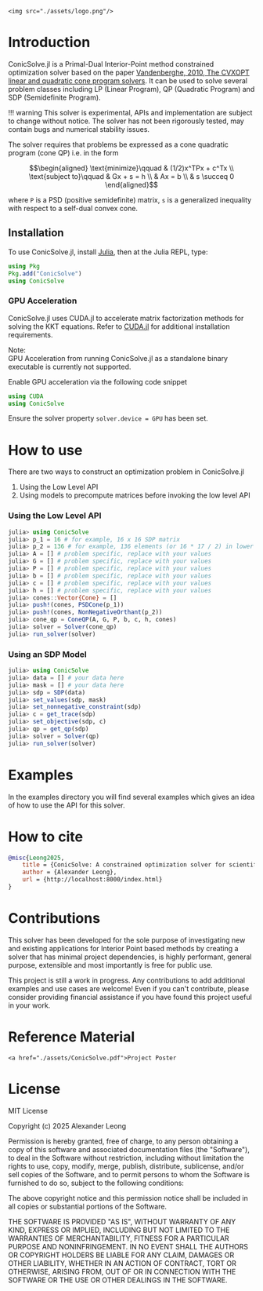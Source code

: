 ```@raw html
<img src="./assets/logo.png"/>
```

# Introduction

ConicSolve.jl is a Primal-Dual Interior-Point method constrained optimization solver based on the paper [Vandenberghe, 2010, The CVXOPT linear and quadratic cone program solvers](https://www.seas.ucla.edu/~vandenbe/publications/coneprog.pdf). It can be used to solve several problem classes including LP (Linear Program), QP (Quadratic Program) and SDP (Semidefinite Program).

!!! warning
    This solver is experimental, APIs and implementation are subject to change without notice. The solver has not been rigorously tested, may contain bugs and numerical stability issues.

The solver requires that problems be expressed as a cone quadratic program (cone QP) i.e. in the form
```math
\begin{aligned}
\text{minimize}\qquad &
(1/2)x^TPx + c^Tx \\
\text{subject to}\qquad &
Gx + s = h \\
& Ax = b \\
& s \succeq 0
\end{aligned}
```
where ``P`` is a PSD (positive semidefinite) matrix, ``s`` is a generalized inequality with respect to a self-dual convex cone.

## Installation

To use ConicSolve.jl, install [Julia](https://julialang.org/downloads/), then at the Julia REPL, type:

```julia
using Pkg
Pkg.add("ConicSolve")
using ConicSolve
```

### GPU Acceleration

ConicSolve.jl uses CUDA.jl to accelerate matrix factorization methods for solving the KKT equations. Refer to [CUDA.jl](https://cuda.juliagpu.org/stable/installation/overview/) for additional installation requirements.

Note: \
GPU Acceleration from running ConicSolve.jl as a standalone binary executable is currently not supported.

Enable GPU acceleration via the following code snippet
```julia
using CUDA
using ConicSolve
```

Ensure the solver property `solver.device = GPU` has been set.

# How to use
There are two ways to construct an optimization problem in ConicSolve.jl
1. Using the Low Level API
2. Using models to precompute matrices before invoking the low level API

### Using the Low Level API
```julia
julia> using ConicSolve
julia> p_1 = 16 # for example, 16 x 16 SDP matrix
julia> p_2 = 136 # for example, 136 elements (or 16 * 17 / 2) in lower triangular SDP matrix
julia> A = [] # problem specific, replace with your values
julia> G = [] # problem specific, replace with your values
julia> P = [] # problem specific, replace with your values
julia> b = [] # problem specific, replace with your values
julia> c = [] # problem specific, replace with your values
julia> h = [] # problem specific, replace with your values
julia> cones::Vector{Cone} = []
julia> push!(cones, PSDCone(p_1))
julia> push!(cones, NonNegativeOrthant(p_2))
julia> cone_qp = ConeQP(A, G, P, b, c, h, cones)
julia> solver = Solver(cone_qp)
julia> run_solver(solver)
```

### Using an SDP Model
```julia
julia> using ConicSolve
julia> data = [] # your data here
julia> mask = [] # your data here
julia> sdp = SDP(data)
julia> set_values(sdp, mask)
julia> set_nonnegative_constraint(sdp)
julia> c = get_trace(sdp)
julia> set_objective(sdp, c)
julia> qp = get_qp(sdp)
julia> solver = Solver(qp)
julia> run_solver(solver)
```

# Examples

In the examples directory you will find several examples which gives an idea of how to use the API for this solver.

# How to cite
```bibtex
@misc{Leong2025,
    title = {ConicSolve: A constrained optimization solver for scientific advancement},
    author = {Alexander Leong},
    url = {http://localhost:8000/index.html}
}
```

# Contributions

This solver has been developed for the sole purpose of investigating new and existing applications for Interior Point based methods by creating a solver that has minimal project dependencies, is highly performant, general purpose, extensible and most importantly is free for public use.

This project is still a work in progress. Any contributions to add additional examples and use cases are welcome! Even if you can't contribute, please consider providing financial assistance if you have found this project useful in your work.

# Reference Material

```@raw html
<a href="./assets/ConicSolve.pdf">Project Poster
```

# License
MIT License

Copyright (c) 2025 Alexander Leong

Permission is hereby granted, free of charge, to any person obtaining a copy
of this software and associated documentation files (the "Software"), to deal
in the Software without restriction, including without limitation the rights
to use, copy, modify, merge, publish, distribute, sublicense, and/or sell
copies of the Software, and to permit persons to whom the Software is
furnished to do so, subject to the following conditions:

The above copyright notice and this permission notice shall be included in all
copies or substantial portions of the Software.

THE SOFTWARE IS PROVIDED "AS IS", WITHOUT WARRANTY OF ANY KIND, EXPRESS OR
IMPLIED, INCLUDING BUT NOT LIMITED TO THE WARRANTIES OF MERCHANTABILITY,
FITNESS FOR A PARTICULAR PURPOSE AND NONINFRINGEMENT. IN NO EVENT SHALL THE
AUTHORS OR COPYRIGHT HOLDERS BE LIABLE FOR ANY CLAIM, DAMAGES OR OTHER
LIABILITY, WHETHER IN AN ACTION OF CONTRACT, TORT OR OTHERWISE, ARISING FROM,
OUT OF OR IN CONNECTION WITH THE SOFTWARE OR THE USE OR OTHER DEALINGS IN THE
SOFTWARE.